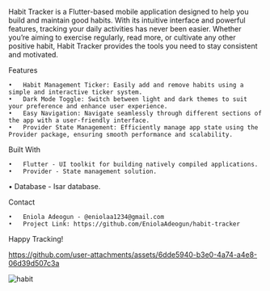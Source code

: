 

Habit Tracker is a Flutter-based mobile application designed to help you build and maintain good habits. With its intuitive interface and powerful features, tracking your daily activities has never been easier. Whether you’re aiming to exercise regularly, read more, or cultivate any other positive habit, Habit Tracker provides the tools you need to stay consistent and motivated.

Features

	•	Habit Management Ticker: Easily add and remove habits using a simple and interactive ticker system.
	•	Dark Mode Toggle: Switch between light and dark themes to suit your preference and enhance user experience.
	•	Easy Navigation: Navigate seamlessly through different sections of the app with a user-friendly interface.
	•	Provider State Management: Efficiently manage app state using the Provider package, ensuring smooth performance and scalability.

Built With

	•	Flutter - UI toolkit for building natively compiled applications.
	•	Provider - State management solution.
  •	Database - Isar database.

 
Contact

	•	Eniola Adeogun - @eniolaa1234@gmail.com
	•	Project Link: https://github.com/EniolaAdeogun/habit-tracker

Happy Tracking!


https://github.com/user-attachments/assets/6dde5940-b3e0-4a74-a4e8-06d39d507c3a



![habit](https://github.com/user-attachments/assets/e4ce225e-969c-48b0-8de3-e800d57642a1)
